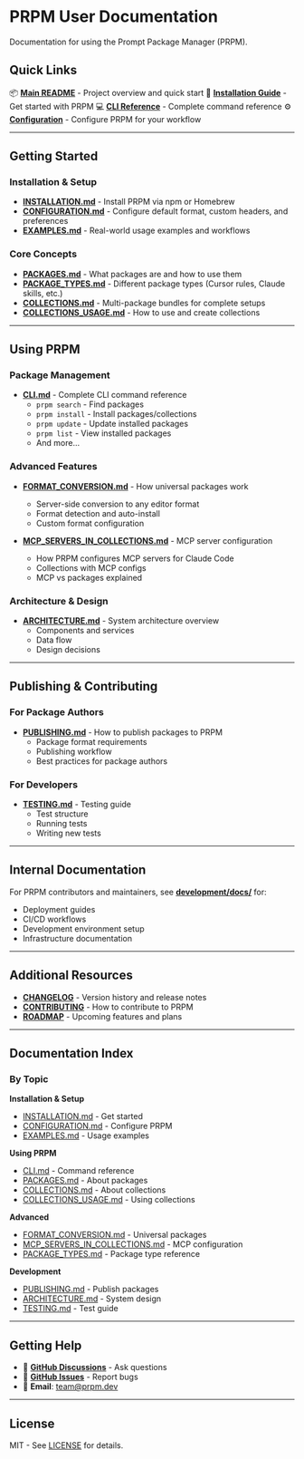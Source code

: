 # PRPM User Documentation

Documentation for using the Prompt Package Manager (PRPM).

## Quick Links

📦 **[Main README](../README.md)** - Project overview and quick start
🚀 **[Installation Guide](./INSTALLATION.md)** - Get started with PRPM
💻 **[CLI Reference](./CLI.md)** - Complete command reference
⚙️ **[Configuration](./CONFIGURATION.md)** - Configure PRPM for your workflow

---

## Getting Started

### Installation & Setup
- **[INSTALLATION.md](./INSTALLATION.md)** - Install PRPM via npm or Homebrew
- **[CONFIGURATION.md](./CONFIGURATION.md)** - Configure default format, custom headers, and preferences
- **[EXAMPLES.md](./EXAMPLES.md)** - Real-world usage examples and workflows

### Core Concepts
- **[PACKAGES.md](./PACKAGES.md)** - What packages are and how to use them
- **[PACKAGE_TYPES.md](./PACKAGE_TYPES.md)** - Different package types (Cursor rules, Claude skills, etc.)
- **[COLLECTIONS.md](./COLLECTIONS.md)** - Multi-package bundles for complete setups
- **[COLLECTIONS_USAGE.md](./COLLECTIONS_USAGE.md)** - How to use and create collections

---

## Using PRPM

### Package Management
- **[CLI.md](./CLI.md)** - Complete CLI command reference
  - `prpm search` - Find packages
  - `prpm install` - Install packages/collections
  - `prpm update` - Update installed packages
  - `prpm list` - View installed packages
  - And more...

### Advanced Features
- **[FORMAT_CONVERSION.md](./FORMAT_CONVERSION.md)** - How universal packages work
  - Server-side conversion to any editor format
  - Format detection and auto-install
  - Custom format configuration

- **[MCP_SERVERS_IN_COLLECTIONS.md](./MCP_SERVERS_IN_COLLECTIONS.md)** - MCP server configuration
  - How PRPM configures MCP servers for Claude Code
  - Collections with MCP configs
  - MCP vs packages explained

### Architecture & Design
- **[ARCHITECTURE.md](./ARCHITECTURE.md)** - System architecture overview
  - Components and services
  - Data flow
  - Design decisions

---

## Publishing & Contributing

### For Package Authors
- **[PUBLISHING.md](./PUBLISHING.md)** - How to publish packages to PRPM
  - Package format requirements
  - Publishing workflow
  - Best practices for package authors

### For Developers
- **[TESTING.md](./TESTING.md)** - Testing guide
  - Test structure
  - Running tests
  - Writing new tests

---

## Internal Documentation

For PRPM contributors and maintainers, see **[development/docs/](../development/docs/)** for:
- Deployment guides
- CI/CD workflows
- Development environment setup
- Infrastructure documentation

---

## Additional Resources

- **[CHANGELOG](../CHANGELOG.md)** - Version history and release notes
- **[CONTRIBUTING](../CONTRIBUTING.md)** - How to contribute to PRPM
- **[ROADMAP](../ROADMAP.md)** - Upcoming features and plans

---

## Documentation Index

### By Topic

**Installation & Setup**
- [INSTALLATION.md](./INSTALLATION.md) - Get started
- [CONFIGURATION.md](./CONFIGURATION.md) - Configure PRPM
- [EXAMPLES.md](./EXAMPLES.md) - Usage examples

**Using PRPM**
- [CLI.md](./CLI.md) - Command reference
- [PACKAGES.md](./PACKAGES.md) - About packages
- [COLLECTIONS.md](./COLLECTIONS.md) - About collections
- [COLLECTIONS_USAGE.md](./COLLECTIONS_USAGE.md) - Using collections

**Advanced**
- [FORMAT_CONVERSION.md](./FORMAT_CONVERSION.md) - Universal packages
- [MCP_SERVERS_IN_COLLECTIONS.md](./MCP_SERVERS_IN_COLLECTIONS.md) - MCP configuration
- [PACKAGE_TYPES.md](./PACKAGE_TYPES.md) - Package type reference

**Development**
- [PUBLISHING.md](./PUBLISHING.md) - Publish packages
- [ARCHITECTURE.md](./ARCHITECTURE.md) - System design
- [TESTING.md](./TESTING.md) - Test guide

---

## Getting Help

- 💬 **[GitHub Discussions](https://github.com/khaliqgant/prompt-package-manager/discussions)** - Ask questions
- 🐛 **[GitHub Issues](https://github.com/khaliqgant/prompt-package-manager/issues)** - Report bugs
- 📧 **Email**: team@prpm.dev

---

## License

MIT - See [LICENSE](../LICENSE) for details.
